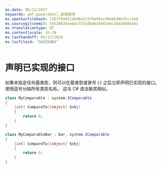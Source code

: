 ```yaml
---
ms.date: 06/12/2017
keywords: wmf,powershell,安装程序
ms.openlocfilehash: 116f79a95126d0a1c579a95ec99eb5d8b75cc1e0
ms.sourcegitcommit: 54534635eedacf531d8d6344019dc16a50b8b441
ms.translationtype: HT
ms.contentlocale: zh-CN
ms.lasthandoff: 05/17/2018
ms.locfileid: "34225481"
---
```

# <a name="declare-implemented-interface"></a>声明已实现的接口

如果未指定任何基类型，则可以在基类型或冒号 (:) 之后立即声明已实现的接口。 使用逗号分隔所有类型名称。 这与 C# 语法极其相似。

```powershell
class MyComparable : system.IComparable
{
    [int] CompareTo([object] $obj)
    {
        return 0;
    }
}

class MyComparableBar : bar, system.IComparable
{
    [int] CompareTo([object] $obj)
    {
        return 0;
    }
}
```
